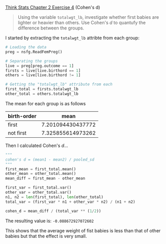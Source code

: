 [Think Stats Chapter 2 Exercise 4](http://greenteapress.com/thinkstats2/html/thinkstats2003.html#toc24) (Cohen's d)

> Using the variable `totalwgt_lb`, investigate whether first babies are lighter or heavier than others. Use Cohen's _d_ to quantufy the difference between the groups.

I started by extracting the `totalwgt_lb` attribte from each group:
```python
# Loading the data
preg = nsfg.ReadFemPreg()

# Separating the groups
live = preg[preg.outcome == 1]
firsts = live[live.birthord == 1]
others = live[live.birthord != 1]

# Getting the "totalwgt_lb" attribute from each
first_total = firsts.totalwgt_lb
other_total = others.totalwgt_lb
```
The mean for each group is as follows

| birth-order | mean |
|-------|------|
| first | 7.201094430437772| 
| not first | 7.325855614973262 |

Then I calculated Cohen's _d_...

```python
"""
cohen's d = (mean1 - mean2) / pooled_sd
"""
first_mean = first_total.mean()
other_mean = other_total.mean()
mean_diff = first_mean - other_mean

first_var = first_total.var()
other_var = other_total.var()
n1, n2 = len(first_total), len(other_total)
total_var = (first_var * n1 + other_var * n2) / (n1 + n2)

cohen_d = mean_diff / (total_var ** (1/2))

```

The resulting value is: `-0.088672927072602`

This shows that the average weight of fist babies is less than that of other babies but that the effect is very small.
